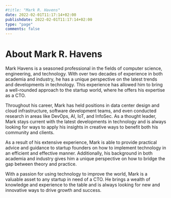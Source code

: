 ```yaml
---
#title: "Mark R. Havens"
date: 2022-02-01T11:17:14+02:00
publishdate: 2022-02-01T11:17:14+02:00
type: "page"
comments: false
---
```



# About Mark R. Havens

Mark Havens is a seasoned professional in the fields of computer science, engineering, and technology. With over two decades of experience in both academia and industry, he has a unique perspective on the latest trends and developments in technology. This experience has allowed him to bring a well-rounded approach to the startup world, where he offers his expertise as a CTO.

Throughout his career, Mark has held positions in data center design and cloud infrastructure, software development teams, and even conducted research in areas like DevOps, AI, IoT, and InfoSec. As a thought leader, Mark stays current with the latest developments in technology and is always looking for ways to apply his insights in creative ways to benefit both his community and clients.

As a result of his extensive experience, Mark is able to provide practical advice and guidance to startup founders on how to implement technology in an efficient and effective manner. Additionally, his background in both academia and industry gives him a unique perspective on how to bridge the gap between theory and practice.

With a passion for using technology to improve the world, Mark is a valuable asset to any startup in need of a CTO. He brings a wealth of knowledge and experience to the table and is always looking for new and innovative ways to drive growth and success.
